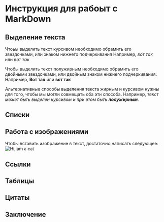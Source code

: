 # Инструкция для рабоыт с MarkDown

## Выделение текста
Чтоьы выделить текст курсивом необходимо обрамить его звездочками, или знаком нижнего подчеркивания Например, *вот так* или _вот так_

Чтобы выделить текст полужирным необходимо обрамить его двойными звездочками, или двойным знаком нижнего подчеркивания. Например, **Вот так** или __вот так__

Альтернативные способы выделения текста жирным и курсивом нужны для того, чтобы мы могли совмещать оба эти способа. Например, _текст может быть выделен курсивом и при этом быть **полужирным**_.

## Списки

## Работа с изображениями

Чтобы вставить изображение в текст, достаточно написать следующее:
![Hi,iam a cat](teftelka.jpg)

## Ссылки

## Таблицы

## Цитаты

## Заключение